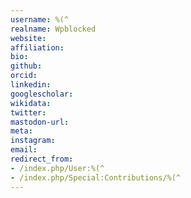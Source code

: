 ```yaml
---
username: %(^
realname: Wpblocked
website: 
affiliation: 
bio: 
github: 
orcid: 
linkedin: 
googlescholar: 
wikidata: 
twitter: 
mastodon-url: 
meta:
instagram:
email:
redirect_from:
- /index.php/User:%(^
- /index.php/Special:Contributions/%(^
---
```

